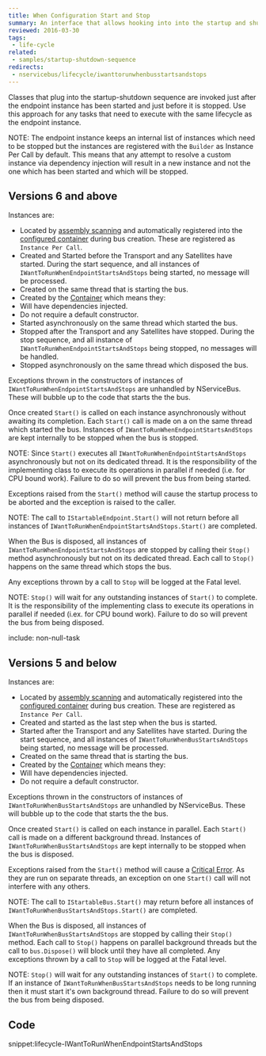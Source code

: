 ```yaml
---
title: When Configuration Start and Stop
summary: An interface that allows hooking into into the startup and shutdown sequence of an endpoint instance.
reviewed: 2016-03-30
tags:
 - life-cycle
related:
 - samples/startup-shutdown-sequence
redirects:
 - nservicebus/lifecycle/iwanttorunwhenbusstartsandstops
---
```


Classes that plug into the startup-shutdown sequence are invoked just after the endpoint instance has been started and just before it is stopped. Use this approach for any tasks that need to execute with the same lifecycle as the endpoint instance.

NOTE: The endpoint instance keeps an internal list of instances which need to be stopped but the instances are registered with the `Builder` as Instance Per Call by default. This means that any attempt to resolve a custom instance via dependency injection will result in a new instance and not the one which has been started and which will be stopped.


## Versions 6 and above

Instances are:

 * Located by [assembly scanning](/nservicebus/hosting/assembly-scanning.md) and automatically registered into the [configured container](/nservicebus/containers/) during bus creation. These are registered as `Instance Per Call`.
 * Created and Started before the Transport and any Satellites have started. During the start sequence, and all instances of `IWantToRunWhenEndpointStartsAndStops` being started, no message will be processed.
 * Created on the same thread that is starting the bus.
 * Created by the [Container](/nservicebus/containers/) which means they:
  * Will have dependencies injected.
  * Do not require a default constructor.
 * Started asynchronously on the same thread which started the bus.
 * Stopped after the Transport and any Satellites have stopped. During the stop sequence, and all instance of `IWantToRunWhenEndpointStartsAndStops` being stopped,  no messages will be handled.
 * Stopped asynchronously on the same thread which disposed the bus.

Exceptions thrown in the constructors of instances of `IWantToRunWhenEndpointStartsAndStops` are unhandled by NServiceBus. These will bubble up to the code that starts the the bus.

Once created `Start()` is called on each instance asynchronously without awaiting its completion. Each `Start()` call is made on a on the same thread which started the bus. Instances of `IWantToRunWhenEndpointStartsAndStops` are kept internally to be stopped when the bus is stopped.

NOTE: Since `Start()` executes all `IWantToRunWhenEndpointStartsAndStops` asynchronously but not on its dedicated thread. It is the responsibility of the implementing class to execute its operations in parallel if needed (i.e. for CPU bound work). Failure to do so will prevent the bus from being started.

Exceptions raised from the `Start()` method will cause the startup process to be aborted and the exception is raised to the caller.

NOTE: The call to `IStartableEndpoint.Start()` will not return before all instances of `IWantToRunWhenEndpointStartsAndStops.Start()` are completed.

When the Bus is disposed, all instances of `IWantToRunWhenEndpointStartsAndStops` are stopped by calling their `Stop()` method asynchronously but not on its dedicated thread. Each call to `Stop()` happens on the same thread which stops the bus. 

Any exceptions thrown by a call to `Stop` will be logged at the Fatal level.

NOTE: `Stop()` will wait for any outstanding instances of `Start()` to complete. It is the responsibility of the implementing class to execute its operations in parallel if needed (i.ex. for CPU bound work). Failure to do so will prevent the bus from being disposed.

include: non-null-task


## Versions 5 and below

Instances are:

 * Located by [assembly scanning](/nservicebus/hosting/assembly-scanning.md) and automatically registered into the [configured container](/nservicebus/containers/) during bus creation. These are registered as `Instance Per Call`.
 * Created and started as the last step when the bus is started.
 * Started after the Transport and any Satellites have started. During the start sequence, and all instances of `IWantToRunWhenBusStartsAndStops` being started, no message will be processed.
 * Created on the same thread that is starting the bus.
 * Created by the [Container](/nservicebus/containers/) which means they:
  * Will have dependencies injected.
  * Do not require a default constructor.

Exceptions thrown in the constructors of instances of `IWantToRunWhenBusStartsAndStops` are unhandled by NServiceBus. These will bubble up to the code that starts the the bus.

Once created `Start()` is called on each instance in parallel. Each `Start()` call is made on a different background thread. Instances of `IWantToRunWhenBusStartsAndStops` are kept internally to be stopped when the bus is disposed.

Exceptions raised from the `Start()` method will cause a [Critical Error](/nservicebus/hosting/critical-errors.md). As they are run on separate threads, an exception on one `Start()` call will not interfere with any others.

NOTE: The call to `IStartableBus.Start()` may return before all instances of `IWantToRunWhenBusStartsAndStops.Start()` are completed.

When the Bus is disposed, all instances of `IWantToRunWhenBusStartsAndStops` are stopped by calling their `Stop()` method. Each call to `Stop()` happens on parallel background threads but the call to `bus.Dispose()` will block until they have all completed. Any exceptions thrown by a call to `Stop` will be logged at the Fatal level.

NOTE: `Stop()` will wait for any outstanding instances of `Start()` to complete. If an instance of `IWantToRunWhenBusStartsAndStops` needs to be long running then it must start it's own background thread. Failure to do so will prevent the bus from being disposed.


## Code

snippet:lifecycle-IWantToRunWhenEndpointStartsAndStops